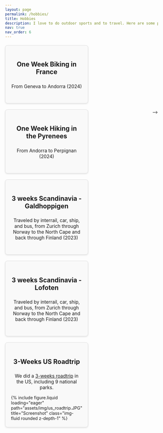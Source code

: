 ```yaml
---
layout: page
permalink: /hobbies/
title: Hobbies
description: I love to do outdoor sports and to travel. Here are some pointers to my favourite trips
nav: true
nav_order: 6
---
```


<style>
  /* Container for all tiles */
  .tiles-container {
    display: flex;
    flex-wrap: wrap;
    gap: 20px;
    justify-content: space-between; /* Distribute tiles evenly */
    margin-top: 20px;
  }

  /* Individual tile */
  .tile {
    background-color: #f9f9f9;
    border: 1px solid #ddd;
    border-radius: 8px;
    padding: 20px;
    width: calc(33.33% - 20px); /* Adjust width to 1/3 minus the gap */
    box-shadow: 0 2px 5px rgba(0, 0, 0, 0.1);
    transition: transform 0.2s;
    display: flex;
    flex-direction: column;
    align-items: center;
  }

  .tile:hover {
    transform: scale(1.05);
  }

  /* Larger text for headings */
  .tile h2 {
    font-size: 1.5em;
    margin-bottom: 10px;
    text-align: center;
  }

  /* Description text */
  .tile p {
    font-size: 1.1em;
    text-align: center;
    margin-bottom: 15px;
  }

  /* Strava embed responsiveness */
  .strava-embed-placeholder {
    width: 100%;
    height: auto;
    margin-bottom: 10px;
  }

  /* Image styling within tiles */
  .tile img {
    max-width: 100%;
    border-radius: 8px;
    margin-bottom: 10px;
  }

  /* Responsive adjustments */

  @media (max-width: 1200px) {
    .tile {
      width: calc(50% - 20px); /* Two tiles per row */
    }
  }

  @media (max-width: 600px) {
    .tile {
      width: 100%; /* One tile per row */
    }
  }
</style>


<div class="tiles-container">
  <div class="tile">
    <h2>One Week Biking in France</h2>
    <p>From Geneva to Andorra (2024)</p>
    <div class="strava-embed-placeholder" data-embed-type="activity" data-embed-id="12421702771" data-style="standard"></div>
    <script src="https://strava-embeds.com/embed.js"></script>
  </div>

  <div class="tile">
    <h2>One Week Hiking in the Pyrenees</h2>
    <p>From Andorra to Perpignan (2024)</p>
    <div class="strava-embed-placeholder" data-embed-type="activity" data-embed-id="12500855830" data-style="standard"></div>
    <script src="https://strava-embeds.com/embed.js"></script>
  </div>
  <!-- <div class="tile">
    <h2>One Week Biking Through France</h2>
    <p>Followed by one week hiking through the Pyrenees.</p>
    <div class="strava-embed-placeholder" data-embed-type="activity" data-embed-id="12426409737" data-style="standard"></div>
    <script src="https://strava-embeds.com/embed.js"></script>
  </div>

  <!-- <div class="tile">
    <h2>One Week Biking Through France</h2>
    <p>Followed by one week hiking through the Pyrenees.</p>
    <div class="strava-embed-placeholder" data-embed-type="activity" data-embed-id="12453745686" data-style="standard"></div>
    <script src="https://strava-embeds.com/embed.js"></script>
  </div> --> -->
<!-- </div> -->

<!-- ## 2021 Adventures -->

<!-- <div class="tiles-container"> -->
  <div class="tile">
    <h2>3 weeks Scandinavia - Galdhoppigen</h2>
    <p>
      Traveled by interrail, car, ship, and bus, from Zurich through Norway to the North Cape and back through Finland (2023)
    </p>
    <div class="strava-embed-placeholder" data-embed-type="activity" data-embed-id="9323049879" data-style="standard"></div>
    <script src="https://strava-embeds.com/embed.js"></script>
  </div>

  <div class="tile">
    <h2>3 weeks Scandinavia - Lofoten</h2>
    <p>
      Traveled by interrail, car, ship, and bus, from Zurich through Norway to the North Cape and back through Finland (2023)
    </p>
    <div class="strava-embed-placeholder" data-embed-type="activity" data-embed-id="9346909659" data-style="standard"></div>
    <script src="https://strava-embeds.com/embed.js"></script>
  </div>

  <!-- <div class="tile">
    <h2>Three Weeks Through Norway</h2>
    <p>
      Traveled by interrail, car, ship, and bus, from Zurich through Norway to the North Cape and back through Finland.
    </p>
    <div class="strava-embed-placeholder" data-embed-type="activity" data-embed-id="9303859549" data-style="standard"></div>
    <script src="https://strava-embeds.com/embed.js"></script>
  </div> -->

  <!-- <div class="tile">
    <h2>Three Weeks Through Norway</h2>
    <p>
      Traveled by interrail, car, ship, and bus, from Zurich through Norway to the North Cape and back through Finland.
    </p>
    <div class="strava-embed-placeholder" data-embed-type="activity" data-embed-id="9310214478" data-style="standard"></div>
    <script src="https://strava-embeds.com/embed.js"></script>
  </div>
</div> -->

<!-- ## 2019 Adventures -->

<!-- <div class="tiles-container"> -->
  <div class="tile">
    <h2>3-Weeks US Roadtrip</h2>
    <p>
      We did a <a href="https://jannisborn.github.io/us-roadtrip/" target="_blank">3-weeks roadtrip</a> in the US, including 9 national parks.
    </p>
    <!-- Added Image -->
    {% include figure.liquid loading="eager" path="assets/img/us_roadtrip.JPG" title="Screenshot" class="img-fluid rounded z-depth-1" %}
  </div>
</div>
